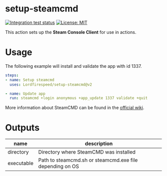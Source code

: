 # setup-steamcmd

[![Integration test status](https://github.com/Lordfirespeed/setup-steamcmd/workflows/Integration%20test/badge.svg)](https://github.com/Lordfirespeed/setup-steamcmd/actions)
[![License: MIT](https://img.shields.io/github/license/Lordfirespeed/setup-steamcmd?label=License)](LICENSE)

This action sets up the **Steam Console Client** for use in actions.

# Usage

The following example will install and validate the app with id 1337.

```yaml
steps:
- name: Setup steamcmd
  uses: Lordfirespeed/setup-steamcmd@v2

- name: Update app
  run: steamcmd +login anonymous +app_update 1337 validate +quit
```

More information about SteamCMD can be found in the [official wiki](https://developer.valvesoftware.com/wiki/SteamCMD).

# Outputs

| name       | description                                              |
|------------|----------------------------------------------------------|
| directory  | Directory where SteamCMD was installed                   |
| executable | Path to steamcmd.sh or steamcmd.exe file depending on OS |
